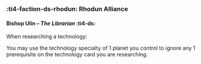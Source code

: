 ### :ti4-faction-ds-rhodun: **Rhodun Alliance**

#### Bishop Ulin – _The Librarian_ :ti4-ds:

When researching a technology:

You may use the technology specialty of 1 planet you control to ignore any 1 prerequisite on the technology card you are researching.
